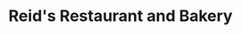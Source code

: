 ---
title: "Reid's Restaurant and Bakery"
url: /middle-musquodoboit/reids-restaurant-and-bakery/
shop: bakery
---
